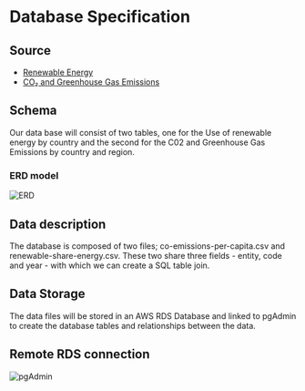 # Database Specification

## Source
* [Renewable Energy](https://ourworldindata.org/renewable-energy)
* [CO₂ and Greenhouse Gas Emissions](https://ourworldindata.org/co2-and-other-greenhouse-gas-emissions)

## Schema
Our data base will consist of two tables, one for the Use of renewable energy by country and the second for the C02 and Greenhouse Gas Emissions by country and region.

### ERD model

![ERD](https://github.com/Ricardolpz99/Turn-Green/blob/main/Database/DB_ERD.PNG)


## Data description
The database is composed of two files; co-emissions-per-capita.csv and renewable-share-energy.csv. These two share three fields - entity, code and year - with which we can create a SQL table join.

## Data Storage
The data files will be stored in an AWS RDS Database and linked to pgAdmin to create the database tables and relationships between the data.

## Remote RDS connection
![pgAdmin](https://github.com/Ricardolpz99/Turn-Green/blob/week_2/circle_database_integration/Database/pgAdmin_connection.PNG)
